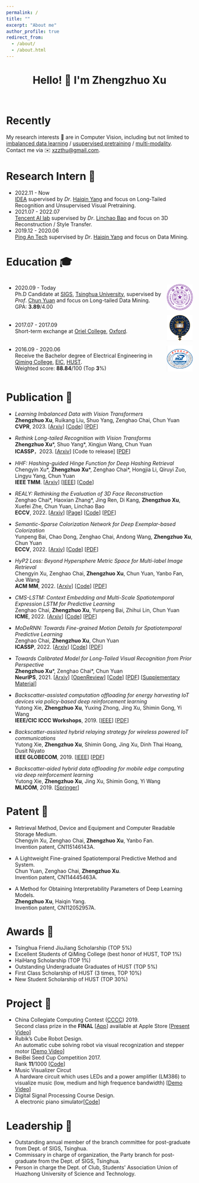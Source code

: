 ```yaml
---
permalink: /
title: ""
excerpt: "About me"
author_profile: true
redirect_from: 
  - /about/
  - /about.html
---
```


<style>
  .flex-between {
    display: flex;
    align-items: center;
    justify-content: space-between;
  }
  .badge {
    width: 70px;
    height: 70px;
  }
</style>

<h1 align="center"> Hello! 👋  I'm Zhengzhuo Xu </h1>

<br />

# Recently

My research interests 🔎 are in Computer Vision, including but not limited to <u>imbalanced data learning</u> / <u>usupervised pretraining</u> / <u>multi-modality</u>. Contact me via  ✉️  <u>xzzthu@gmail.com</u>. 

<!-- Here is my resume of [[English Version]](../files/resume/resume_xzz_en.pdf) and [[Chinese Version]](../files/resume/resume_xzz_cn.pdf)! -->

Research Intern 💼
======
- 2022.11 - Now <br>
[IDEA](https://idea.edu.cn/) supervised by *Dr*. [Haiqin Yang](https://hqyang.github.io/) and focus on Long-Tailed Recognition and Unsupervised Visual Pretraining.
- 2021.07 - 2022.07 <br>
[Tencent AI lab](https://ai.tencent.com/ailab/zh/index/) supervised by *Dr*. [Linchao Bao](https://linchaobao.github.io/) and focus on 3D Reconstruction / Style Transfer.
- 2019.12 - 2020.06 <br>
[Ping An Tech](https://tech.pingan.com/) supervised by *Dr*. [Haiqin Yang](https://hqyang.github.io/) and focus on Data Mining.

Education 🎓
======
<div class="flex-between">
  <ul>
  <li>2020.09 - Today </li>
  Ph.D Candidate at <a href="https://www.sigs.tsinghua.edu.cn/">SIGS</a>, <a href="https://www.tsinghua.edu.cn/">Tsinghua University</a>, supervised by <i>Prof</i>. <a href="https://www.sigs.tsinghua.edu.cn/yc2/main.htm">Chun Yuan</a> and focus on Long-tailed Data Mining. <br>
  GPA: <b>3.89</b>/4.00
  </ul>
  <img class="badge" src="../images/tsinghua.png">
</div>

<div class="flex-between">
  <ul>
  <li>2017.07 - 2017.09 </li>
Short-term exchange at <a href="https://www.oriel.ox.ac.uk">Oriel College</a>, <a href="https://www.ox.ac.uk/cn">Oxford</a>.
  </ul>
  <img class="badge" src="../images/oxford.png">
</div>

<div class="flex-between">
  <ul>
  <li>2016.09 - 2020.06 </li>
  Receive the Bachelor degree of Electrical Engineering in <a href="http://qiming.hust.edu.cn/">Qiming College</a>, <a href="http://ei.hust.edu.cn/">EIC</a>, <a href="https://www.hust.edu.cn/">HUST</a>. <br>
  Weighted score: <b>88.84</b>/100 (Top <b>3</b>%)
  </ul>
  <img class="badge" src="../images/hust.png">
</div>

Publication 📄 
======
- *Learning Imbalanced Data with Vision Transformers* <br>
**Zhengzhuo Xu**, Ruikang Liu, Shuo Yang, Zenghao Chai, Chun Yuan <br>
**CVPR**, 2023. [[Arxiv](https://arxiv.org/abs/2212.02015)] [[Code](https://github.com/XuZhengzhuo/LiVT)] [[PDF](./files/papers/LiVT.pdf)]

- *Rethink Long-tailed Recognition with Vision Transforms* <br>
**Zhengzhuo Xu**\*, Shuo Yang\*, Xingjun Wang, Chun Yuan <br>
**ICASSP**，2023. [[Arxiv](https://arxiv.org/abs/2302.14284)] [Code to release] [[PDF](./files/papers/PDC.pdf)]

- *HHF: Hashing-guided Hinge Function for Deep Hashing Retrieval* <br>
Chengyin Xu\*, **Zhengzhuo Xu**\*, Zenghao Chai\*, Hongjia Li, Qiruyi Zuo, Lingyu Yang, Chun Yuan <br>
**IEEE TMM**. [[Arxiv](https://arxiv.org/abs/2112.02225)] [[IEEE](https://ieeexplore.ieee.org/document/9953581)] [[Code](https://github.com/JerryXu0129/HHF)]

- *REALY: Rethinking the Evaluation of 3D Face Reconstruction* <br>
Zenghao Chai\*, Haoxian Zhang\*, Jing Ren, Di Kang, **Zhengzhuo Xu**, Xuefei Zhe, Chun Yuan, Linchao Bao <br>
**ECCV**, 2022. [[Arxiv](https://arxiv.org/abs/2203.09729)] [[Page](https://www.realy3dface.com/)] [[Code](https://github.com/czh-98/REALY)] [[PDF](./files/papers/Realy.pdf)]

- *Semantic-Sparse Colorization Network for Deep Exemplar-based Colorization* <br>
Yunpeng Bai, Chao Dong, Zenghao Chai, Andong Wang, **Zhengzhuo Xu**, Chun Yuan <br>
**ECCV**, 2022. [[Arxiv](https://arxiv.org/abs/2112.01335)] [[Code](https://github.com/bbaaii/SSC-Net)] [[PDF](./files/papers/SSCN.pdf)] 

- *HyP2 Loss: Beyond Hypersphere Metric Space for Multi-label Image Retrieval* <br>
Chengyin Xu, Zenghao Chai, **Zhengzhuo Xu**, Chun Yuan, Yanbo Fan, Jue Wang <br>
**ACM MM**, 2022. [[Arxiv](https://arxiv.org/abs/2208.06866)] [[Code](https://github.com/JerryXu0129/HyP2-Loss/)] [[PDF](./files/papers/Hpy_loss.pdf)] 

- *CMS-LSTM: Context Embedding and Multi-Scale Spatiotemporal Expression LSTM for Predictive Learning* <br>
Zenghao Chai, **Zhengzhuo Xu**, Yunpeng Bai, Zhihui Lin, Chun Yuan <br>
**ICME**, 2022. [[Arxiv](https://arxiv.org/abs/2102.03586)] [[Code](https://github.com/czh-98/CMS-LSTM)] [[PDF](./files/papers/CMS-LSTM.pdf)]

- *MoDeRNN: Towards Fine-grained Motion Details for Spatiotemporal Predictive Learning* <br>
Zenghao Chai, **Zhengzhuo Xu**, Chun Yuan <br>
**ICASSP**, 2022. [[Arxiv](https://arxiv.org/abs/2110.12978)] [[Code](https://github.com/czh-98/MoDeRNN)] [[PDF](./files/papers/MoDeRNN.pdf)]

- *Towards Calibrated Model for Long-Tailed Visual Recognition from Prior Perspective* <br>
**Zhengzhuo Xu**\*, Zenghao Chai\*, Chun Yuan <br>
**NeurIPS**, 2021. [[Arxiv](https://arxiv.org/abs/2111.03874)] [[OpenReview](https://openreview.net/forum?id=vqzAfN-BoA_)] [[Code](https://github.com/XuZhengzhuo/Prior-LT)] [[PDF](./files/papers/Prior_LT.pdf)] [[Supplementary Material](./files/papers/Prior_Supplementary_Material.pdf)]

- *Backscatter-assisted computation offloading for energy harvesting IoT devices via policy-based deep reinforcement learning* <br>
Yutong Xie, **Zhengzhuo Xu**, Yuxing Zhong, Jing Xu, Shimin Gong, Yi Wang <br>
**IEEE/CIC ICCC Workshops**, 2019. [[IEEE](https://ieeexplore.ieee.org/abstract/document/8849964)] [[PDF](./files/papers/Backscatter_DDPG.pdf)]

- *Backscatter-assisted hybrid relaying strategy for wireless powered IoT communications* <br>
Yutong Xie, **Zhengzhuo Xu**, Shimin Gong, Jing Xu, Dinh Thai Hoang, Dusit Niyato <br>
**IEEE GLOBECOM**, 2019. [[IEEE](https://ieeexplore.ieee.org/abstract/document/9013386)] [[PDF](./files/papers/Backscatter_Hybrid_Relaying.pdf)]

- *Backscatter-aided hybrid data offloading for mobile edge computing via deep reinforcement learning* <br>
Yutong Xie, **Zhengzhuo Xu**, Jing Xu, Shimin Gong, Yi Wang <br>
**MLICOM**, 2019. [[Springer](https://link.springer.com/chapter/10.1007/978-3-030-32388-2_45)]


Patent 🧾
======
- Retrieval Method, Device and Equipment and Computer Readable Storage Medium. <br>
Chengyin Xu, Zenghao Chai, **Zhengzhuo Xu**, Yanbo Fan. <br>
Invention patent, CN115146143A.

- A Lightweight Fine-grained Spatiotemporal Predictive Method and System. <br>
Chun Yuan, Zenghao Chai, **Zhengzhuo Xu**. <br>
Invention patent, CN114445463A.

- A Method for Obtaining Interpretability Parameters of Deep Learning Models. <br>
**Zhengzhuo Xu**, Haiqin Yang. <br>
Invention patent, CN112052957A.

Awards 🌟
======
- Tsinghua Friend JiuJiang Scholarship (TOP 5%)
- Excellent Students of QiMing College (best honor of HUST, TOP 1%)
- HaiHang Scholarship (TOP 1%)
- Outstanding Undergraduate Graduates of HUST (TOP 5%)
- First Class Scholarship of HUST (3 times, TOP 10%)
- New Student Scholarship of HUST (TOP 30%)


Project 🔨
======
- China Collegiate Computing Contest ([CCCC](http://www.appcontest.net/)) 2019. <br>
Second class prize in the **FINAL** [[App](https://appsuke.com/cn/%E8%A7%86%E5%94%B1%E8%BE%BE%E4%BA%BA/)] available at Apple Store [[Present Video](https://youtu.be/ACqSiaio98s)]
- Rubik’s Cube Robot Design. <br>
An automatic cube solving robot via visual recognization and stepper motor [[Demo Video](https://youtu.be/lwa5qByJMJc)]
- BeiBei Seed Cup Competition 2017. <br>
Rank **11**/1000 [[Code](https://github.com/Dedsec-Xu/Seed_Cup_TextCNN)]
- Music Visualizer Circut <br>
A hardware circuit which uses LEDs and a power amplifier (LM386) to visualize music (low, medium and high frequence bandwidth) [[Demo Video](https://youtu.be/e310kDNNbSg)]
- Digital Signal Processing Course Design. <br>
A electronic piano simulator[[Code](https://github.com/byrrice/Matlab-Final-Project)]

Leadership 🔭 
======
- Outstanding annual member of the branch committee for post-graduate from Dept. of SIGS, Tsinghua.
- Commissary in charge of organization, the Party branch for post-graduate from the Dept. of SIGS, Tsinghua.
- Person in charge the Dept. of Club, Students' Association Union of Huazhong University of Science and Technology.

